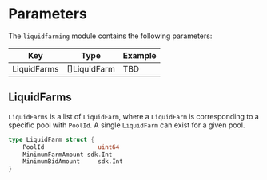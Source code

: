 <!-- order: 7 -->

# Parameters

The `liquidfarming` module contains the following parameters:

| Key                        | Type         | Example                                        |
| -------------------------- | ------------ | ---------------------------------------------- |
| LiquidFarms                | []LiquidFarm | TBD                                            |

## LiquidFarms

`LiquidFarms` is a list of `LiquidFarm`, where a `LiquidFarm` is corresponding to a specific pool with `PoolId`. 
A single `LiquidFarm` can exist for a given pool.


```go
type LiquidFarm struct {
	PoolId               uint64
	MinimumFarmAmount sdk.Int
	MinimumBidAmount     sdk.Int
}
```
